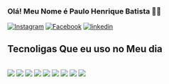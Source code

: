 
### Olá! Meu Nome é Paulo Henrique Batista 🙋‍♂️
[![Instagram](https://img.shields.io/badge/Instagram-E4405F?style=for-the-badge&logo=instagram&logoColor=white)](https://www.instagram.com/paulo_henrique266/)
[![Facebook](https://img.shields.io/badge/Facebook-1877F2?style=for-the-badge&logo=facebook&logoColor=white)](https://www.facebook.com/dj.paulohenrique.perfectsound)
[![linkedin](https://img.shields.io/badge/LinkedIn-0077B5?style=for-the-badge&logo=linkedin&logoColor=white)](https://www.linkedin.com/in/paulo-henrique-batista-23a214226)



## Tecnoligas Que eu uso no Meu dia

<div style="display: inline_blocck"><br/>
<img  src=https://img.shields.io/badge/HTML5-E34F26?style=for-the-badge&logo=html5&logoColor=white/>
<img  src=https://img.shields.io/badge/CSS3-1572B6?style=for-the-badge&logo=css3&logoColor=white>
<img  src=https://img.shields.io/badge/JavaScript-323330?style=for-the-badge&logo=javascript&logoColor=F7DF1E/>
<img  src=https://img.shields.io/badge/C%23-239120?style=for-the-badge&logo=c-sharp&logoColor=white>
<img  src=https://img.shields.io/badge/Angular-DD0031?style=for-the-badge&logo=angular&logoColor=white/>
<img  src=https://img.shields.io/badge/Microsoft_SQL_Server-CC2927?style=for-the-badge&logo=microsoft-sql-server&logoColor=white>
<img src= https://img.shields.io/badge/TypeScript-007ACC?style=for-the-badge&logo=typescript&logoColor=white>
<img  src=https://img.shields.io/badge/GIT-E44C30?style=for-the-badge&logo=git&logoColor=white>
<img  src=https://img.shields.io/badge/.NET-5C2D91?style=for-the-badge&logo=.net&logoColor=white>
<img  srchttps://img.shields.io/badge/Bootstrap-563D7C?style=for-the-badge&logo=bootstrap&logoColor=white>
</div>
<br/>





